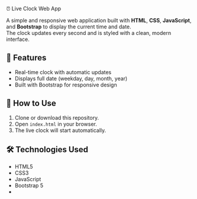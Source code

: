 ⏰ Live Clock Web App

A simple and responsive web application built with **HTML**, **CSS**, **JavaScript**, and **Bootstrap** to display the current time and date.  
The clock updates every second and is styled with a clean, modern interface.

## 🚀 Features
- Real-time clock with automatic updates
- Displays full date (weekday, day, month, year)
- Built with Bootstrap for responsive design

## 📂 How to Use
1. Clone or download this repository.
2. Open `index.html` in your browser.
3. The live clock will start automatically.

## 🛠 Technologies Used
- HTML5
- CSS3
- JavaScript
- Bootstrap 5
- 
